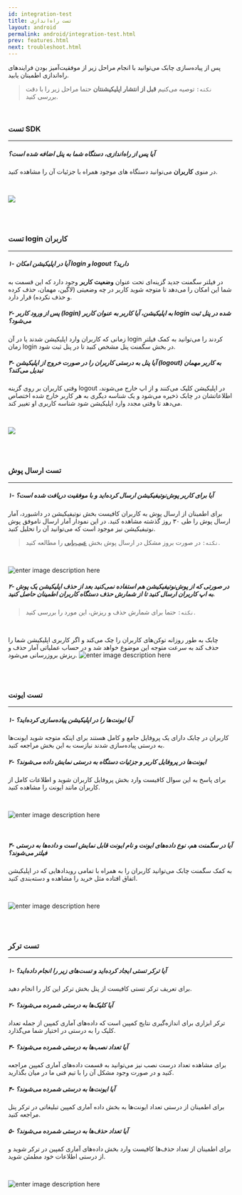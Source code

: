 ```yaml
---
id: integration-test
title: تست راه‌اندازی
layout: android
permalink: android/integration-test.html
prev: features.html
next: troubleshoot.html
---
```


پس از پیاده‌سازی چابک می‌توانید با انجام مراحل زیر از موفقیت‌آمیز بودن فرایندهای راه‌اندازی اطمینان یابید.

> `نکته:` توصیه می‌کنیم **قبل از انتشار اپلیکیشنتان** حتما مراحل زیر را با دقت بررسی کنید. 

<br>

### تست SDK
---
##### آیا پس از راه‌اندازی، دستگاه شما به پنل اضافه شده است؟
در منوی **کاربران** می‌توانید دستگاه های موجود همراه با جزئیات آن را مشاهده کنید.

<br>

![
](http://uupload.ir/files/g9f0_user-successful.png)

<br><br>

### تست login کاربران
---
##### ۱- آیا در اپلیکیشن امکان login و logout دارید؟

در فیلتر سگمنت جدید  گزینه‌ای تحت عنوان **وضعیت کاربر** وجود دارد که این قسمت به شما این امکان را می‌دهد تا  متوجه شوید کاربر در چه وضعیتی (لاگین، مهمان، حذف کرده و حذف نکرده)  قرار دارد.

##### ۲- پس از ورود کاربر (login) به اپلیکیشن، آیا کاربر به عنوان کاربر login شده در پنل ثبت می‌شود؟
زمانی که کاربران وارد اپلیکیشن شدند یا در آن login کردند را می‌توانید به کمک فیلتر زمان login در بخش سگمنت پنل مشخص کنید تا در پنل ثبت شود.

##### ۳- آیا پنل به درستی کاربران را در صورت خروج از اپلیکیشن (logout) به کاربر مهمان تبدیل می‌کند؟
وقتی کاربران بر روی گزینه logout در اپلیکیشن کلیک می‌کنند و از اپ خارج می‌شوند، اطلاعاتشان در چابک ذخیره می‌شود و یک شناسه دیگری به هر کاربر خارج شده اختصاص می‌دهد تا وقتی مجدد وارد اپلیکیشن شود شناسه کاربری او تغییر کند.

<br>

![
](http://uupload.ir/files/q4hh_user-login.png)

<br><br>

### تست ارسال پوش
---
##### ۱- آیا برای کاربر پوش‌نوتیفیکیشن ارسال کرده‌اید و با موفقیت دریافت شده است؟
برای اطمینان از ارسال پوش به کاربران کافیست بخش نوتیفیکیشن در داشبورد، آمار ارسال پوش را طی ۳۰ روز گذشته مشاهده کنید. در این نمودار آمار ارسال ناموفق پوش نوتیفیکیشن نیز موجود است که می‌توانید آن را تحلیل کنید.

> `نکته:` در صورت بروز مشکل در ارسال پوش بخش [عیب‌یابی](/android/troubleshoot.html#%D9%BE%D9%88%D8%B4-%D9%86%D9%85%DB%8C%DA%AF%DB%8C%D8%B1%D9%85) را مطالعه کنید.
 
<br>

![enter image description here](http://uupload.ir/files/6go0_push-successful.png)
<br>
##### ۲- در صورتی که از پوش‌نوتیفیکیشن هم استفاده نمی‌کنید بعد از حذف اپلیکیشن یک پوش به اپ کاربران ارسال کنید تا از شمارش حذف دستگاه کاربران اطمینان حاصل کنید. 

> `نکته:` حتما برای شمارش حذف و ریزش، این مورد را بررسی کنید. 

<br>

چابک به طور روزانه توکن‌های کاربران را چک می‌کند و اگر کاربری اپلیکیشن شما را حذف کند به سرعت متوجه این موضوع خواهد شد و در حساب عملیاتی آمار حذف و ریزش بروزرسانی می‌شود.
![enter image description here](http://uupload.ir/files/xfv_user-uninstalls.png)

<br><br>

### تست ایونت
---
##### ۱- آیا ایونت‌ها را در اپلیکیشن پیاده‌سازی کرده‌اید؟
کاربران در چابک دارای یک پروفایل جامع و کامل هستند برای اینکه متوجه شوید ایونت‌ها به درستی پیاده‌سازی شدند نیازست به این بخش مراجعه کنید.


##### ۲- ایونت‌ها در پروفایل کاربر و جزئیات دستگاه به درستی نمایش داده می‌شوند؟
برای پاسخ به این سوال کافیست وارد بخش پروفایل کاربران شوید و اطلاعات کامل از کاربران مانند ایونت را مشاهده کنید.

<br>

![enter image description here](http://uupload.ir/files/pgoe_event-successful.png)

<br>

#####  ۳- آیا در سگمنت هم، نوع داده‌های ایونت و نام ایونت قابل نمایش است و داده‌ها به درستی فیلتر می‌شوند؟
به کمک سگمنت چابک می‌توانید  کاربران  را به همراه با تمامی رویدادهایی که در اپلیکیشن اتفاق افتاده مثل خرید  را مشاهده و دسته‌بندی کنید.

<br>

![enter image description here](http://uupload.ir/files/kcx6_event-in-segment.png)

<br><br>

### تست ترکر
---
##### ۱- آیا ترکر تستی ایجاد کرده‌اید و تست‌های زیر را انجام داده‌اید؟
برای تعریف ترکر تستی کافیست از پنل بخش ترکر این کار را انجام دهید.

##### ۲- آیا کلیک‌ها به درستی شمرده می‌شوند؟
ترکر ابزاری برای اندازه‌گیری نتایج کمپین است که داده‌های آماری کمپین از جمله تعداد کلیک را به درستی در اختیار شما می‌گذارد.

##### ۳- آیا تعداد نصب‌ها به درستی شمرده می‌شوند؟
برای مشاهده تعداد درست نصب نیز می‌توانید به قسمت داده‌های آماری کمپین مراجعه کنید و در صورت وجود مشکل آن را با تیم فنی ما در میان بگذارید.

##### ۴- آیا ایونت‌ها به درستی شمرده می‌شوند؟
برای اطمینان از درستی تعداد ایونت‌ها به بخش داده آماری کمپین تبلیغاتی در ترکر پنل مراجعه کنید.

##### ۵- آیا تعداد حذف‌ها به درستی شمرده می‌شوند؟
برای اطمینان از تعداد حذف‌ها کافیست وارد بخش داده‌های آماری کمپین در ترکر شوید و از درستی اطلاعات خود مطمئن شوید.

<br>

![enter image description here](http://uupload.ir/files/qcyc_tracker-details.png)
